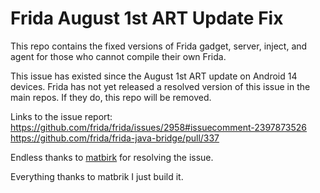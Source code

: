 # Frida August 1st ART Update Fix
This repo contains the fixed versions of Frida gadget, server, inject, and agent for those who cannot compile their own Frida.

This issue has existed since the August 1st ART update on Android 14 devices. Frida has not yet released a resolved version of this issue in the main repos. If they do, this repo will be removed.

Links to the issue report:
https://github.com/frida/frida/issues/2958#issuecomment-2397873526
https://github.com/frida/frida-java-bridge/pull/337

Endless thanks to [matbirk](https://github.com/matbrik) for resolving the issue.

Everything thanks to matbrik I just build it.
